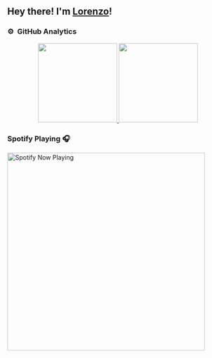 <h2>Hey there! I'm <a href="https://lorenzopastore.github.io" target="_blank">Lorenzo</a>!</h2>

### ⚙️ &nbsp;GitHub Analytics

<p align="center">
<a href="https://github.com/AVS1508">
  <img height="180em" src="https://github-readme-stats-eight-theta.vercel.app/api?username=LorenzoPastore&show_icons=true&theme=algolia&include_all_commits=true&count_private=true"/>
  <img height="180em" src="https://github-readme-stats-eight-theta.vercel.app/api/top-langs/?username=LorenzoPastore&layout=compact&langs_count=8&theme=algolia"/>
</a>
</p>

### Spotify Playing 🎧

<img src="https://spotify-now-playing.lorenzopastore.vercel.app//api/spotify-playing" alt="Spotify Now Playing" width="450" />
